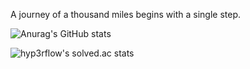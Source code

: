 A journey of a thousand miles begins with a single step.

<!---
- 👋 Hi, I’m @silverttthin
- 👀 I’m interested in coding, playing a piano, listening music and playing game etc..
- 🌱 I’m currently learning Python

silverttthin/silverttthin is a ✨ special ✨ repository because its `README.md` (this file) appears on your GitHub profile.
You can click the Preview link to take a look at your changes.

- 📫 How to reach me ...
- 💞️ I’m looking to collaborate on ...
--->

![Anurag's GitHub stats](https://github-readme-stats.vercel.app/api?username=silverttthin&show_icons=true&theme=radical)

![hyp3rflow's solved.ac stats](https://github-readme-solvedac.hyp3rflow.vercel.app/api/?handle=silverttthin)

